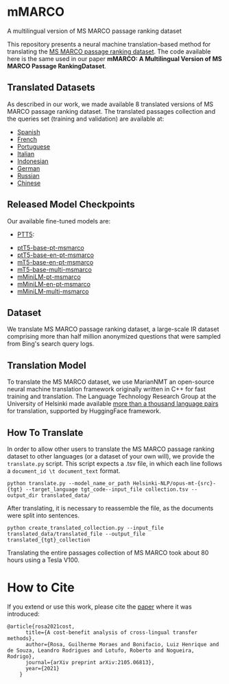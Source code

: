 # mMARCO
A multilingual version of MS MARCO passage ranking dataset

This repository presents a neural machine translation-based method for translating the [MS MARCO passage ranking dataset](https://microsoft.github.io/msmarco/).
The code available here is the same used in our paper **mMARCO: A Multilingual Version of MS MARCO Passage RankingDataset**.

## Translated Datasets
As described in our work, we made available 8 translated versions of MS MARCO passage ranking dataset.
The translated passages collection and the queries set (training and validation) are available at:
* [Spanish](https://console.cloud.google.com/storage/browser/msmarco-translated/multi_msmarco/spanish)
* [French](https://console.cloud.google.com/storage/browser/msmarco-translated/multi_msmarco/french)
* [Portuguese](https://console.cloud.google.com/storage/browser/msmarco-translated/multi_msmarco/portuguese)
* [Italian](https://console.cloud.google.com/storage/browser/msmarco-translated/multi_msmarco/italian)
* [Indonesian](https://console.cloud.google.com/storage/browser/msmarco-translated/multi_msmarco/indonesian)
* [German](https://console.cloud.google.com/storage/browser/msmarco-translated/multi_msmarco/german)
* [Russian](https://console.cloud.google.com/storage/browser/msmarco-translated/multi_msmarco/russian)
* [Chinese](https://console.cloud.google.com/storage/browser/msmarco-translated/multi_msmarco/chinese)


## Released Model Checkpoints
Our available fine-tuned models are: 
- [PTT5](https://github.com/unicamp-dl/PTT5):
* [ptT5-base-pt-msmarco](https://huggingface.co/unicamp-dl/ptt5-base-pt-msmarco-100k)
* [ptT5-base-en-pt-msmarco](https://huggingface.co/unicamp-dl/ptt5-base-en-pt-msmarco-10k)
* [mT5-base-en-pt-msmarco](https://huggingface.co/unicamp-dl/mt5-base-en-pt-msmarco)
* [mT5-base-multi-msmarco](https://huggingface.co/unicamp-dl/mt5-base-multi-msmarco)
* [mMiniLM-pt-msmarco](https://huggingface.co/unicamp-dl/multilingual-MiniLM-L6-v2-pt-msmarco)
* [mMiniLM-en-pt-msmarco](https://huggingface.co/unicamp-dl/multilingual-MiniLM-L6-v2-en-pt-msmarco)
* [mMiniLM-multi-msmarco](https://huggingface.co/unicamp-dl/multilingual-MiniLM-L6-v2-multi-msmarco)

## Dataset
We translate MS MARCO passage ranking dataset, a large-scale IR dataset comprising more than half million anonymized questions that were sampled from Bing's search query logs.

## Translation Model
To translate the MS MARCO dataset, we use MarianNMT an open-source neural machine translation framework originally written in C++ for fast training and translation. The Language Technology Research Group at the University of Helsinki made available [more than a thousand language pairs](https://huggingface.co/Helsinki-NLP) for translation, supported by HuggingFace framework.

## How To Translate
In order to allow other users to translate the MS MARCO passage ranking dataset to other languages (or a dataset of your own will), we provide the ```translate.py``` script. This script expects a .tsv file, in which each line follows a ```document_id \t document_text``` format.
```
python translate.py --model_name_or_path Helsinki-NLP/opus-mt-{src}-{tgt} --target_language tgt_code--input_file collection.tsv --output_dir translated_data/
```
After translating, it is necessary to reassemble the file, as the documents were split into sentences.
```
python create_translated_collection.py --input_file translated_data/translated_file --output_file translated_{tgt}_collection
```
Translating the entire passages collection of MS MARCO took about 80 hours using a Tesla V100.
# How to Cite

If you extend or use this work, please cite the [paper][paper] where it was
introduced:

```
@article{rosa2021cost,
      title={A cost-benefit analysis of cross-lingual transfer methods},
      author={Rosa, Guilherme Moraes and Bonifacio, Luiz Henrique and de Souza, Leandro Rodrigues and Lotufo, Roberto and Nogueira, Rodrigo},
      journal={arXiv preprint arXiv:2105.06813},
      year={2021}
    }
```

[paper]: https://arxiv.org/abs/2105.06813
